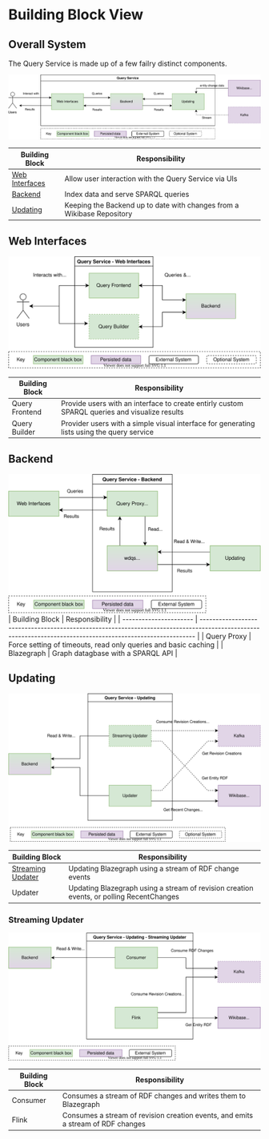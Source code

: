 # Building Block View

## Overall System

The Query Service is made up of a few failry distinct components.

![](./diagrams/05-00-building-blocks.drawio.svg)

| Building Block                    | Responsibility                                                         |
| --------------------------------- | ---------------------------------------------------------------------- |
| [Web Interfaces](#web-interfaces) | Allow user interaction with the Query Service via UIs                  |
| [Backend](#backend)               | Index data and serve SPARQL queries                                    |
| [Updating](#updating)             | Keeping the Backend up to date with changes from a Wikibase Repository |

## Web Interfaces

![](./diagrams/05-01-web-interfaces.drawio.svg)

| Building Block | Responsibility                                                                                |
| -------------- | --------------------------------------------------------------------------------------------- |
| Query Frontend | Provide users with an interface to create entirly custom SPARQL queries and visualize results |
| Query Builder  | Provider users with a simple visual interface for generating lists using the query service    |

## Backend

![](./diagrams/05-01-backend.drawio.svg)
| Building Block           | Responsibility                                                                                                                                                |
| ---------------------- | ---------------------------------------------------------------------------------------------------------------------------------------------------------- |
| Query Proxy | Force setting of timeouts, read only queries and basic caching |
| Blazegraph | Graph datagbase with a SPARQL API |

## Updating

![](./diagrams/05-01-updating.drawio.svg)

| Building Block                          | Responsibility                                                                           |
| --------------------------------------- | ---------------------------------------------------------------------------------------- |
| [Streaming Updater](#streaming-updater) | Updating Blazegraph using a stream of RDF change events                                  |
| Updater                                 | Updating Blazegraph using a stream of revision creation events, or polling RecentChanges |

### Streaming Updater

![](./diagrams/05-02-streaming-updater.drawio.svg)

| Building Block | Responsibility                                                                   |
| -------------- | -------------------------------------------------------------------------------- |
| Consumer       | Consumes a stream of RDF changes and writes them to Blazegraph                   |
| Flink          | Consumes a stream of revision creation events, and emits a stream of RDF changes |
